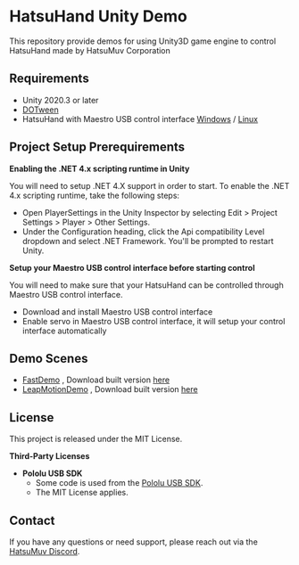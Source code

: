 # HatsuHand Unity Demo

This repository provide demos for using Unity3D game engine to control HatsuHand made by HatsuMuv Corporation

## Requirements

- Unity 2020.3 or later
- [DOTween](http://dotween.demigiant.com/)
- HatsuHand with Maestro USB control interface [Windows](https://www.pololu.com/docs/0J40/3.a) / [Linux](https://www.pololu.com/docs/0J40/3.b)

## Project Setup Prerequirements

**Enabling the .NET 4.x scripting runtime in Unity**

You will need to setup .NET 4.X support in order to start. To enable the .NET 4.x scripting runtime, take the following steps:
- Open PlayerSettings in the Unity Inspector by selecting Edit > Project Settings > Player > Other Settings.
- Under the Configuration heading, click the Api compatibility Level dropdown and select .NET Framework. You'll be prompted to restart Unity.

**Setup your Maestro USB control interface before starting control**

You will need to make sure that your HatsuHand can be controlled through Maestro USB control interface.
- Download and install Maestro USB control interface
- Enable servo in Maestro USB control interface, it will setup your control interface automatically

## Demo Scenes
 - [FastDemo](./Assets/Demo/1_FastDemo/) , Download built version [here](./Build/1_FastDemo_Build.7z)
 - [LeapMotionDemo](./Assets/Demo/2_LeapMotionDemo/) , Download built version [here](./Build/2_LeapMotionDemo_Build.7z)


## License

 This project is released under the MIT License.

 **Third-Party Licenses**

 - **Pololu USB SDK**
   - Some code is used from the [Pololu USB SDK](https://github.com/pololu/pololu-usb-sdk/tree/master/Maestro/MaestroEasyExample).
   - The MIT License applies.

 ## Contact

 If you have any questions or need support, please reach out via the [HatsuMuv Discord](https://discord.gg/JbysAbJWCN).
